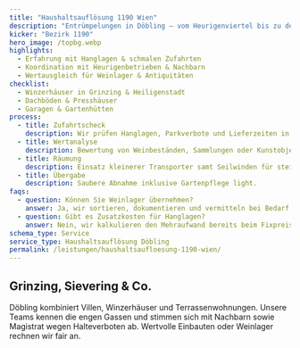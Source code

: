 ```yaml
---
title: "Haushaltsauflösung 1190 Wien"
description: "Entrümpelungen in Döbling – vom Heurigenviertel bis zu den Weinbergen."
kicker: "Bezirk 1190"
hero_image: /topbg.webp
highlights:
  - Erfahrung mit Hanglagen & schmalen Zufahrten
  - Koordination mit Heurigenbetrieben & Nachbarn
  - Wertausgleich für Weinlager & Antiquitäten
checklist:
  - Winzerhäuser in Grinzing & Heiligenstadt
  - Dachböden & Presshäuser
  - Garagen & Gartenhütten
process:
  - title: Zufahrtscheck
    description: Wir prüfen Hanglagen, Parkverbote und Lieferzeiten in engen Gassen.
  - title: Wertanalyse
    description: Bewertung von Weinbeständen, Sammlungen oder Kunstobjekten.
  - title: Räumung
    description: Einsatz kleinerer Transporter samt Seilwinden für steile Auffahrten.
  - title: Übergabe
    description: Saubere Abnahme inklusive Gartenpflege light.
faqs:
  - question: Können Sie Weinlager übernehmen?
    answer: Ja, wir sortieren, dokumentieren und vermitteln bei Bedarf Käufer.
  - question: Gibt es Zusatzkosten für Hanglagen?
    answer: Nein, wir kalkulieren den Mehraufwand bereits beim Fixpreis ein.
schema_type: Service
service_type: Haushaltsauflösung Döbling
permalink: /leistungen/haushaltsaufloesung-1190-wien/
---
```

## Grinzing, Sievering & Co.

Döbling kombiniert Villen, Winzerhäuser und Terrassenwohnungen. Unsere Teams kennen die engen Gassen und stimmen sich mit Nachbarn sowie Magistrat wegen Halteverboten ab. Wertvolle Einbauten oder Weinlager rechnen wir fair an.
